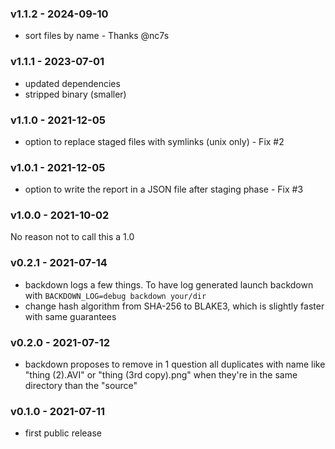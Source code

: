 <a name="v1.1.2"></a>
### v1.1.2 - 2024-09-10
- sort files by name - Thanks @nc7s

<a name="v1.1.1"></a>
### v1.1.1 - 2023-07-01
- updated dependencies
- stripped binary (smaller)

<a name="v1.1.0"></a>
### v1.1.0 - 2021-12-05
- option to replace staged files with symlinks (unix only) - Fix #2

<a name="v1.0.1"></a>
### v1.0.1 - 2021-12-05
- option to write the report in a JSON file after staging phase - Fix #3

<a name="v1.0.0"></a>
### v1.0.0 - 2021-10-02
No reason not to call this a 1.0

<a name="v0.2.1"></a>
### v0.2.1 - 2021-07-14
- backdown logs a few things. To have log generated launch backdown with `BACKDOWN_LOG=debug backdown your/dir`
- change hash algorithm from SHA-256 to BLAKE3, which is slightly faster with same guarantees

<a name="v0.2.0"></a>
### v0.2.0 - 2021-07-12
- backdown proposes to remove in 1 question all duplicates with name like "thing (2).AVI" or "thing (3rd copy).png" when they're in the same directory than the "source"

<a name="v0.1.0"></a>
### v0.1.0 - 2021-07-11
- first public release
